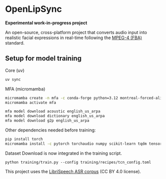 # OpenLipSync

**Experimental work-in-progress project**

An open-source, cross-platform project that converts audio input into realistic facial expressions in real-time following the [MPEG-4 (FBA)](https://visagetechnologies.com/uploads/2012/08/MPEG-4FBAOverview.pdf) standard.


## Setup for model training

Core (uv)

```bash
uv sync
```

MFA (micromamba)

```bash
micromamba create -n mfa -c conda-forge python=3.12 montreal-forced-aligner 
micromamba activate mfa

mfa model download acoustic english_us_arpa
mfa model download dictionary english_us_arpa
mfa model download g2p english_us_arpa
```

Other dependencies needed before training:
```bash
pip install torch
micromamba install -c pytorch torchaudio numpy scikit-learn tqdm tensorboard matplotlib
```

Dataset Download is now integrated in the training script.

```python training/train.py --config training/recipes/tcn_config.toml```


This project uses the [LibriSpeech ASR corpus](https://openslr.org/12/) (CC BY 4.0 license).
